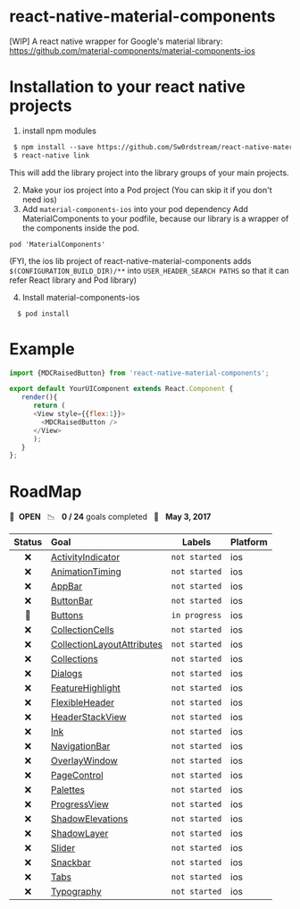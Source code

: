 # react-native-material-components
[WIP] A react native wrapper for Google's material library: https://github.com/material-components/material-components-ios

# Installation to your react native projects
1. install npm modules  

```diff
 $ npm install --save https://github.com/Sw0rdstream/react-native-material-components/tarball/master
 $ react-native link
```

This will add the library project into the library groups of your main projects. 

2. Make your ios project into a Pod project (You can skip it if you don't need ios)
3. Add `material-components-ios` into your pod dependency 
Add MaterialComponents to your podfile, because our library is a wrapper of the components inside the pod.

```
pod 'MaterialComponents'
```

(FYI, the ios lib project of react-native-material-components adds `$(CONFIGURATION_BUILD_DIR)/**` into `USER_HEADER_SEARCH PATHS` so that it can refer React library and Pod library)

4. Install material-components-ios
```
  $ pod install
```

# Example

```javascript
import {MDCRaisedButton} from 'react-native-material-components';

export default YourUIComponent extends React.Component {
   render(){
      return (
      <View style={{flex:1}}>
        <MDCRaisedButton />
      </View>
      );
   }
};

```

# RoadMap

🚀 &nbsp;**OPEN** &nbsp;&nbsp;📉 &nbsp;&nbsp;**0 / 24** goals completed  &nbsp;&nbsp;📅 &nbsp;&nbsp;**May 3, 2017**

| Status | Goal | Labels | Platform |
| :---: | :--- | --- | --- |
| ❌ | [ActivityIndicator](https://github.com/material-components/material-components-ios/tree/develop/components/ActivityIndicator) |`not started`| ios |
| ❌ | [AnimationTiming](https://github.com/material-components/material-components-ios/tree/develop/components/AnimationTiming) |`not started`| ios |
| ❌ | [AppBar](https://github.com/material-components/material-components-ios/tree/develop/components/AppBar) |`not started`| ios |
| ❌ | [ButtonBar](https://github.com/material-components/material-components-ios/tree/develop/components/ButtonBar) |`not started`| ios |
| :arrows_counterclockwise: | [Buttons](https://github.com/material-components/material-components-ios/tree/develop/components/Buttons) |`in progress`| ios |
| ❌ | [CollectionCells](https://github.com/material-components/material-components-ios/tree/develop/components/CollectionCells) |`not started`| ios |
| ❌ | [CollectionLayoutAttributes](https://github.com/material-components/material-components-ios/tree/develop/components/CollectionLayoutAttributes) |`not started`| ios |
| ❌ | [Collections](https://github.com/material-components/material-components-ios/tree/develop/components/Collections) |`not started`| ios |
| ❌ | [Dialogs](https://github.com/material-components/material-components-ios/tree/develop/components/Dialogs) |`not started`| ios |
| ❌ | [FeatureHighlight](https://github.com/material-components/material-components-ios/tree/develop/components/FeatureHighlight) |`not started`| ios |
| ❌ | [FlexibleHeader](https://github.com/material-components/material-components-ios/tree/develop/components/FlexibleHeader) |`not started`| ios |
| ❌ | [HeaderStackView](https://github.com/material-components/material-components-ios/tree/develop/components/HeaderStackView) |`not started`| ios |
| ❌ | [Ink](https://github.com/material-components/material-components-ios/tree/develop/components/Ink) |`not started`| ios |
| ❌ | [NavigationBar](https://github.com/material-components/material-components-ios/tree/develop/components/NavigationBar) |`not started`| ios |
| ❌ | [OverlayWindow](https://github.com/material-components/material-components-ios/tree/develop/components/OverlayWindow) |`not started`| ios |
| ❌ | [PageControl](https://github.com/material-components/material-components-ios/tree/develop/components/PageControl) |`not started`| ios |
| ❌ | [Palettes](https://github.com/material-components/material-components-ios/tree/develop/components/Palettes) |`not started`| ios |
| ❌ | [ProgressView](https://github.com/material-components/material-components-ios/tree/develop/components/ProgressView) |`not started`| ios |
| ❌ | [ShadowElevations](https://github.com/material-components/material-components-ios/tree/develop/components/ShadowElevations) |`not started`| ios |
| ❌ | [ShadowLayer](https://github.com/material-components/material-components-ios/tree/develop/components/ShadowLayer) |`not started`| ios |
| ❌ | [Slider](https://github.com/material-components/material-components-ios/tree/develop/components/Slider) |`not started`| ios |
| ❌ | [Snackbar](https://github.com/material-components/material-components-ios/tree/develop/components/Snackbar) |`not started`| ios |
| ❌ | [Tabs](https://github.com/material-components/material-components-ios/tree/develop/components/Tabs) |`not started`| ios |
| ❌ | [Typography](https://github.com/material-components/material-components-ios/tree/develop/components/Typography) |`not started`| ios |
